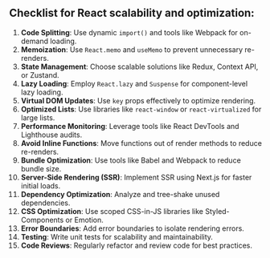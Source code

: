 ## Checklist for React scalability and optimization:

1. **Code Splitting**: Use dynamic `import()` and tools like Webpack for on-demand loading.  
2. **Memoization**: Use `React.memo` and `useMemo` to prevent unnecessary re-renders.  
3. **State Management**: Choose scalable solutions like Redux, Context API, or Zustand.  
4. **Lazy Loading**: Employ `React.lazy` and `Suspense` for component-level lazy loading.  
5. **Virtual DOM Updates**: Use `key` props effectively to optimize rendering.  
6. **Optimized Lists**: Use libraries like `react-window` or `react-virtualized` for large lists.  
7. **Performance Monitoring**: Leverage tools like React DevTools and Lighthouse audits.  
8. **Avoid Inline Functions**: Move functions out of render methods to reduce re-renders.  
9. **Bundle Optimization**: Use tools like Babel and Webpack to reduce bundle size.  
10. **Server-Side Rendering (SSR)**: Implement SSR using Next.js for faster initial loads.  
11. **Dependency Optimization**: Analyze and tree-shake unused dependencies.  
12. **CSS Optimization**: Use scoped CSS-in-JS libraries like Styled-Components or Emotion.  
13. **Error Boundaries**: Add error boundaries to isolate rendering errors.  
14. **Testing**: Write unit tests for scalability and maintainability.  
15. **Code Reviews**: Regularly refactor and review code for best practices.  
